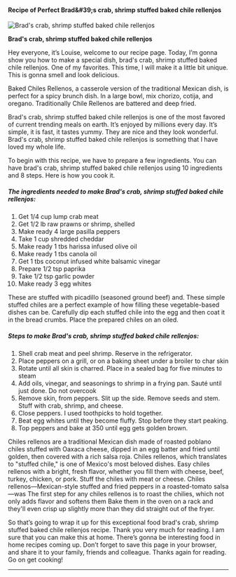             

#### Recipe of Perfect Brad&amp;#39;s crab, shrimp stuffed baked chile rellenjos

![Brad's crab, shrimp stuffed baked chile rellenjos](https://img-global.cpcdn.com/recipes/ae1e3064d1863ee3/751x532cq70/brads-crab-shrimp-stuffed-baked-chile-rellenjos-recipe-main-photo.jpg)

**Brad's crab, shrimp stuffed baked chile rellenjos**

Hey everyone, it’s Louise, welcome to our recipe page. Today, I’m gonna show you how to make a special dish, brad's crab, shrimp stuffed baked chile rellenjos. One of my favorites. This time, I will make it a little bit unique. This is gonna smell and look delicious.

Baked Chiles Rellenos, a casserole version of the traditional Mexican dish, is perfect for a spicy brunch dish. In a large bowl, mix chorizo, cotija, and oregano. Traditionally Chile Rellenos are battered and deep fried.

Brad's crab, shrimp stuffed baked chile rellenjos is one of the most favored of current trending meals on earth. It’s enjoyed by millions every day. It’s simple, it is fast, it tastes yummy. They are nice and they look wonderful. Brad's crab, shrimp stuffed baked chile rellenjos is something that I have loved my whole life.

To begin with this recipe, we have to prepare a few ingredients. You can have brad's crab, shrimp stuffed baked chile rellenjos using 10 ingredients and 8 steps. Here is how you cook it.

##### The ingredients needed to make Brad's crab, shrimp stuffed baked chile rellenjos:

1.  Get 1/4 cup lump crab meat
2.  Get 1/2 lb raw prawns or shrimp, shelled
3.  Make ready 4 large pasilla peppers
4.  Take 1 cup shredded cheddar
5.  Make ready 1 tbs harissa infused olive oil
6.  Make ready 1 tbs canola oil
7.  Get 1 tbs coconut infused white balsamic vinegar
8.  Prepare 1/2 tsp paprika
9.  Take 1/2 tsp garlic powder
10.  Make ready 3 egg whites

These are stuffed with picadillo (seasoned ground beef) and. These simple stuffed chiles are a perfect example of how filling these vegetable-based dishes can be. Carefully dip each stuffed chile into the egg and then coat it in the bread crumbs. Place the prepared chiles on an oiled.

##### Steps to make Brad's crab, shrimp stuffed baked chile rellenjos:

1.  Shell crab meat and peel shrimp. Reserve in the refrigerator.
2.  Place peppers on a grill, or on a baking sheet under a broiler to char skin
3.  Rotate until all skin is charred. Place in a sealed bag for five minutes to steam
4.  Add oils, vinegar, and seasonings to shrimp in a frying pan. Sauté until just done. Do not overcook
5.  Remove skin, from peppers. Slit up the side. Remove seeds and stem. Stuff with crab, shrimp, and cheese.
6.  Close peppers. I used toothpicks to hold together.
7.  Beat egg whites until they become fluffy. Stop before they start peaking.
8.  Top peppers and bake at 350 until egg gets golden brown.

Chiles rellenos are a traditional Mexican dish made of roasted poblano chiles stuffed with Oaxaca cheese, dipped in an egg batter and fried until golden, then covered with a rich salsa roja. Chiles rellenos, which translates to "stuffed chile," is one of Mexico's most beloved dishes. Easy chiles rellenos with a bright, fresh flavor, whether you fill them with cheese, beef, turkey, chicken, or pork. Stuff the chiles with meat or cheese. Chiles rellenos—Mexican-style stuffed and fried peppers in a roasted-tomato salsa—was The first step for any chiles rellenos is to roast the chilies, which not only adds flavor and softens them Bake them in the oven on a rack and they'll even crisp up slightly more than they did straight out of the fryer.

So that’s going to wrap it up for this exceptional food brad's crab, shrimp stuffed baked chile rellenjos recipe. Thank you very much for reading. I am sure that you can make this at home. There’s gonna be interesting food in home recipes coming up. Don’t forget to save this page in your browser, and share it to your family, friends and colleague. Thanks again for reading. Go on get cooking!

* * *